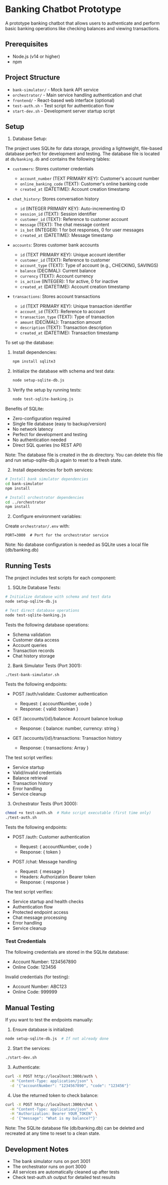 # Banking Chatbot Prototype

A prototype banking chatbot that allows users to authenticate and perform basic banking operations like checking balances and viewing transactions.

## Prerequisites

- Node.js (v14 or higher)
- npm

## Project Structure

- `bank-simulator/` - Mock bank API service
- `orchestrator/` - Main service handling authentication and chat
- `frontend/` - React-based web interface (optional)
- `test-auth.sh` - Test script for authentication flow
- `start-dev.sh` - Development server startup script

## Setup

1. Database Setup:

The project uses SQLite for data storage, providing a lightweight, file-based database perfect for development and testing. The database file is located at `db/banking.db` and contains the following tables:

- `customers`: Stores customer credentials
  - `account_number` (TEXT PRIMARY KEY): Customer's account number
  - `online_banking_code` (TEXT): Customer's online banking code
  - `created_at` (DATETIME): Account creation timestamp

- `chat_history`: Stores conversation history
  - `id` (INTEGER PRIMARY KEY): Auto-incrementing ID
  - `session_id` (TEXT): Session identifier
  - `customer_id` (TEXT): Reference to customer account
  - `message` (TEXT): The chat message content
  - `is_bot` (INTEGER): 1 for bot responses, 0 for user messages
  - `created_at` (DATETIME): Message timestamp

- `accounts`: Stores customer bank accounts
  - `id` (TEXT PRIMARY KEY): Unique account identifier
  - `customer_id` (TEXT): Reference to customer
  - `account_type` (TEXT): Type of account (e.g., CHECKING, SAVINGS)
  - `balance` (DECIMAL): Current balance
  - `currency` (TEXT): Account currency
  - `is_active` (INTEGER): 1 for active, 0 for inactive
  - `created_at` (DATETIME): Account creation timestamp

- `transactions`: Stores account transactions
  - `id` (TEXT PRIMARY KEY): Unique transaction identifier
  - `account_id` (TEXT): Reference to account
  - `transaction_type` (TEXT): Type of transaction
  - `amount` (DECIMAL): Transaction amount
  - `description` (TEXT): Transaction description
  - `created_at` (DATETIME): Transaction timestamp

To set up the database:

1. Install dependencies:
   ```bash
   npm install sqlite3
   ```

2. Initialize the database with schema and test data:
   ```bash
   node setup-sqlite-db.js
   ```

3. Verify the setup by running tests:
   ```bash
   node test-sqlite-banking.js
   ```

Benefits of SQLite:
- Zero-configuration required
- Single file database (easy to backup/version)
- No network latency
- Perfect for development and testing
- No authentication needed
- Direct SQL queries (no REST API)

Note: The database file is created in the `db` directory. You can delete this file and run setup-sqlite-db.js again to reset to a fresh state.

2. Install dependencies for both services:

```bash
# Install bank simulator dependencies
cd bank-simulator
npm install

# Install orchestrator dependencies
cd ../orchestrator
npm install
```

2. Configure environment variables:

Create `orchestrator/.env` with:
```
PORT=3000  # Port for the orchestrator service
```

Note: No database configuration is needed as SQLite uses a local file (db/banking.db)

## Running Tests

The project includes test scripts for each component:

1. SQLite Database Tests:
```bash
# Initialize database with schema and test data
node setup-sqlite-db.js

# Test direct database operations
node test-sqlite-banking.js
```

Tests the following database operations:
- Schema validation
- Customer data access
- Account queries
- Transaction records
- Chat history storage

2. Bank Simulator Tests (Port 3001):
```bash
./test-bank-simulator.sh
```

Tests the following endpoints:
- POST /auth/validate: Customer authentication
  - Request: { accountNumber, code }
  - Response: { valid: boolean }

- GET /accounts/{id}/balance: Account balance lookup
  - Response: { balance: number, currency: string }

- GET /accounts/{id}/transactions: Transaction history
  - Response: { transactions: Array<Transaction> }

The test script verifies:
- Service startup
- Valid/invalid credentials
- Balance retrieval
- Transaction history
- Error handling
- Service cleanup

3. Orchestrator Tests (Port 3000):
```bash
chmod +x test-auth.sh  # Make script executable (first time only)
./test-auth.sh
```

Tests the following endpoints:
- POST /auth: Customer authentication
  - Request: { accountNumber, code }
  - Response: { token }

- POST /chat: Message handling
  - Request: { message }
  - Headers: Authorization Bearer token
  - Response: { response }

The test script verifies:
- Service startup and health checks
- Authentication flow
- Protected endpoint access
- Chat message processing
- Error handling
- Service cleanup

### Test Credentials

The following credentials are stored in the SQLite database:

- Account Number: 1234567890
- Online Code: 123456

Invalid credentials (for testing):
- Account Number: ABC123
- Online Code: 999999

## Manual Testing

If you want to test the endpoints manually:

1. Ensure database is initialized:
```bash
node setup-sqlite-db.js  # If not already done
```

2. Start the services:
```bash
./start-dev.sh
```

3. Authenticate:
```bash
curl -X POST http://localhost:3000/auth \
  -H "Content-Type: application/json" \
  -d '{"accountNumber": "1234567890", "code": "123456"}'
```

4. Use the returned token to check balance:
```bash
curl -X POST http://localhost:3000/chat \
  -H "Content-Type: application/json" \
  -H "Authorization: Bearer YOUR_TOKEN" \
  -d '{"message": "What is my balance?"}'
```

Note: The SQLite database file (db/banking.db) can be deleted and recreated at any time to reset to a clean state.

## Development Notes

- The bank simulator runs on port 3001
- The orchestrator runs on port 3000
- All services are automatically cleaned up after tests
- Check test-auth.sh output for detailed test results